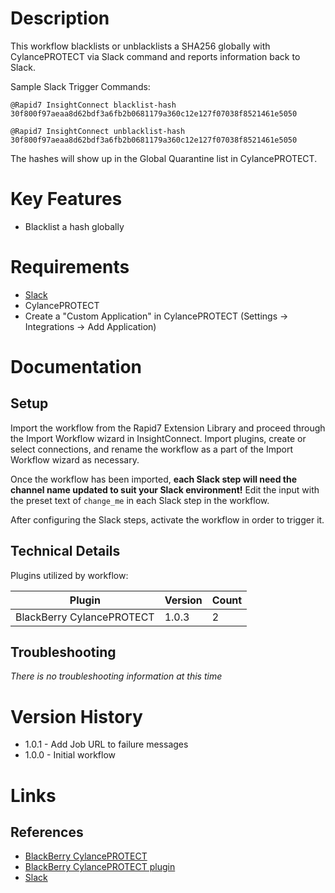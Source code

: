 # Description

This workflow blacklists or unblacklists a SHA256 globally with CylancePROTECT via Slack command and reports information back to Slack.

Sample Slack Trigger Commands:

`@Rapid7 InsightConnect blacklist-hash 30f800f97aeaa8d62bdf3a6fb2b0681179a360c12e127f07038f8521461e5050`

`@Rapid7 InsightConnect unblacklist-hash 30f800f97aeaa8d62bdf3a6fb2b0681179a360c12e127f07038f8521461e5050`

The hashes will show up in the Global Quarantine list in CylancePROTECT.

# Key Features

* Blacklist a hash globally

# Requirements

* [Slack](https://insightconnect.help.rapid7.com/docs/configure-slack-for-chatops)
* CylancePROTECT
* Create a "Custom Application" in CylancePROTECT (Settings -> Integrations -> Add Application)

# Documentation

## Setup

Import the workflow from the Rapid7 Extension Library and proceed through the Import Workflow wizard in InsightConnect. Import plugins, create or select connections, and rename the workflow as a part of the Import Workflow wizard as necessary.

Once the workflow has been imported, **each Slack step will need the channel name updated to suit your Slack environment!** Edit the input with the preset text of `change_me` in each Slack step in the workflow.

After configuring the Slack steps, activate the workflow in order to trigger it.
 
## Technical Details

Plugins utilized by workflow:

|Plugin|Version|Count|
|----|----|--------|
|BlackBerry CylancePROTECT|1.0.3|2|

## Troubleshooting

_There is no troubleshooting information at this time_

# Version History

* 1.0.1 - Add Job URL to failure messages
* 1.0.0 - Initial workflow

# Links

## References

* [BlackBerry CylancePROTECT](https://www.cylance.com)
* [BlackBerry CylancePROTECT plugin](https://extensions.rapid7.com/extension/cylance_protect)
* [Slack](https://slack.com)
